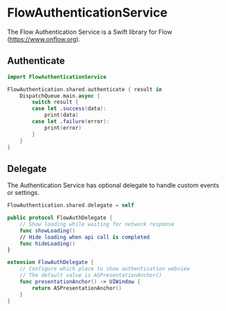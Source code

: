 # FlowAuthenticationService

The Flow Authentication Service is a Swift library for Flow (https://www.onflow.org).

## Authenticate 

```swift
import FlowAuthenticationService

FlowAuthentication.shared.authenticate { result in
    DispatchQueue.main.async {
        switch result {
        case let .success(data):
            print(data)
        case let .failure(error):
            print(error)
        }
    }
}
```

## Delegate

The Authentication Service has optional delegate to handle custom events or settings. 

```swift
FlowAuthentication.shared.delegate = self

public protocol FlowAuthDelegate {
    // Show loading while waiting for network response
    func showLoading()
    // Hide loading when api call is completed 
    func hideLoading()
}

extension FlowAuthDelegate {
    // Configure which place to show authentication webview
    // The default value is ASPresentationAnchor()
    func presentationAnchor() -> UIWindow {
        return ASPresentationAnchor()
    }
}
```
